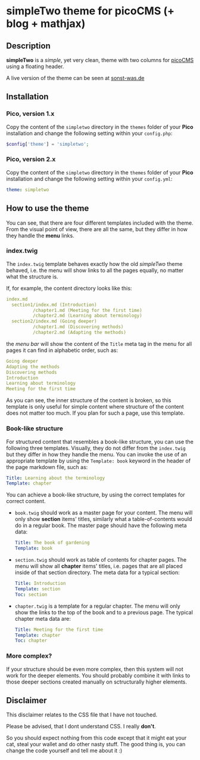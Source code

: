 # simpleTwo theme for picoCMS (+ blog + mathjax)

## Description

**simpleTwo** is a *simple*, yet very clean, theme with two columns for [picoCMS](https://github.com/picocms/Pico) using a floating header.

A live version of the theme can be seen at [sonst-was.de](http://sonst-was.de/simpletwo/)

## Installation

### Pico, version 1.x
Copy the content of the `simpletwo` directory in the `themes` folder of your **Pico** installation and change the following setting within your `config.php`:

```php
$config['theme'] = 'simpletwo';
```

### Pico, version 2.x
Copy the content of the `simpletwo` directory in the `themes` folder of your **Pico** installation and change the following setting within your `config.yml`:

```yaml
theme: simpletwo
```

## How to use the theme

You can see, that there are four different templates included with the theme. From the visual point of view, there are all the same, but they differ in how they handle the **menu** links.

### index.twig

The `index.twig` template behaves exactly how the old *simpleTwo* theme behaved, i.e. the menu will show links to all the pages equally, no matter what the structure is. 

If, for example, the content directory looks like this:

```yaml
index.md
  section1/index.md (Introduction)
          /chapter1.md (Meeting for the first time)
          /chapter2.md (Learning about terminology)
  section2/index.md (Going deeper)
          /chapter1.md (Discovering methods)
          /chapter2.md (Adapting the methods)
```

the *menu bar* will show the content of the `Title` meta tag in the menu for all pages it can find in alphabetic order, such as:

```yaml
Going deeper
Adapting the methods
Discovering methods
Introduction
Learning about terminology
Meeting for the first time
```

As you can see, the inner structure of the content is broken, so this template is only useful for simple content where structure of the content does not
matter too much. If you plan for such a page, use this template.

### Book-like structure

For structured content that resembles a book-like structure, you can use the following three templates. Visually, they do not differ from the `index.twig` but they differ in how they handle the menu. You can invoke the use of an appropriate template by using the `Template: book` keyword in the header of the page markdown file, such as:

```yaml
Title: Learning about the terminology
Template: chapter
```

You can achieve a book-like structure, by using the correct templates for correct content.

* `book.twig` should work as a master page for your content. The menu will only show **section** items' titles, similarly what a table-of-contents would
do in a regular book. The master page should have the following meta data:

   ```yaml
   Title: The book of gardening
   Template: book
   ```

* `section.twig` should work as table of contents for chapter pages. The menu will show all **chapter** items' titles, i.e. pages that are all placed inside of that section directory. The meta data for a typical section:

   ```yaml
   Title: Introduction
   Template: section
   Toc: section
   ```

* `chapter.twig` is a template for a regular chapter. The menu will only show the links to the top of the book and to a previous page. The typical chapter meta data are:

   ```yaml
   Title: Meeting for the first time
   Template: chapter
   Toc: chapter
   ```

### More complex?

If your structure should be even more complex, then this system will not work for the deeper elements. You should probably combine it with links to those deeper sections created manually on sctructurally higher elements.

## Disclaimer
This disclaimer relates to the CSS file that I have not touched.

Please be advised, that I dont understand CSS. I really **don't**.  

So you should expect nothing from this code except that it might eat your cat, steal your wallet and do other nasty stuff. The good thing is, you can change the code yourself and tell me about it :)


